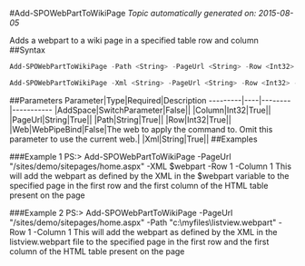 #Add-SPOWebPartToWikiPage
*Topic automatically generated on: 2015-08-05*

Adds a webpart to a wiki page in a specified table row and column
##Syntax
```powershell
Add-SPOWebPartToWikiPage -Path <String> -PageUrl <String> -Row <Int32> -Column <Int32> [-AddSpace [<SwitchParameter>]] [-Web <WebPipeBind>]
```


```powershell
Add-SPOWebPartToWikiPage -Xml <String> -PageUrl <String> -Row <Int32> -Column <Int32> [-AddSpace [<SwitchParameter>]] [-Web <WebPipeBind>]
```


##Parameters
Parameter|Type|Required|Description
---------|----|--------|-----------
|AddSpace|SwitchParameter|False||
|Column|Int32|True||
|PageUrl|String|True||
|Path|String|True||
|Row|Int32|True||
|Web|WebPipeBind|False|The web to apply the command to. Omit this parameter to use the current web.|
|Xml|String|True||
##Examples

###Example 1
    PS:> Add-SPOWebPartToWikiPage -PageUrl "/sites/demo/sitepages/home.aspx" -XML $webpart -Row 1 -Column 1
This will add the webpart as defined by the XML in the $webpart variable to the specified page in the first row and the first column of the HTML table present on the page

###Example 2
    PS:> Add-SPOWebPartToWikiPage -PageUrl "/sites/demo/sitepages/home.aspx" -Path "c:\myfiles\listview.webpart" -Row 1 -Column 1
This will add the webpart as defined by the XML in the listview.webpart file to the specified page in the first row and the first column of the HTML table present on the page
<!-- Ref: FEE322DF2311FD25730A0A21C6A4C324 -->